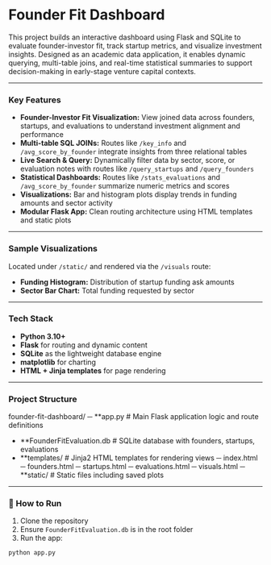 # Founder Fit Dashboard

This project builds an interactive dashboard using Flask and SQLite to evaluate founder-investor fit, track startup metrics, and visualize investment insights. Designed as an academic data application, it enables dynamic querying, multi-table joins, and real-time statistical summaries to support decision-making in early-stage venture capital contexts.

---

### Key Features

- **Founder-Investor Fit Visualization:** View joined data across founders, startups, and evaluations to understand investment alignment and performance
- **Multi-table SQL JOINs:** Routes like `/key_info` and `/avg_score_by_founder` integrate insights from three relational tables
- **Live Search & Query:** Dynamically filter data by sector, score, or evaluation notes with routes like `/query_startups` and `/query_founders`
- **Statistical Dashboards:** Routes like `/stats_evaluations` and `/avg_score_by_founder` summarize numeric metrics and scores
- **Visualizations:** Bar and histogram plots display trends in funding amounts and sector activity
- **Modular Flask App:** Clean routing architecture using HTML templates and static plots

---

### Sample Visualizations

Located under `/static/` and rendered via the `/visuals` route:

- **Funding Histogram:** Distribution of startup funding ask amounts  
- **Sector Bar Chart:** Total funding requested by sector

---

### Tech Stack

- **Python 3.10+**
- **Flask** for routing and dynamic content
- **SQLite** as the lightweight database engine
- **matplotlib** for charting
- **HTML + Jinja templates** for page rendering

---

### Project Structure

founder-fit-dashboard/
─ **app.py                      # Main Flask application logic and route definitions
- **FounderFitEvaluation.db     # SQLite database with founders, startups, evaluations
- **templates/                  # Jinja2 HTML templates for rendering views
  ─ index.html
  ─ founders.html
  ─ startups.html
  ─ evaluations.html
  ─ visuals.html
─ **static/                     # Static files including saved plots

---

### 🚀 How to Run

1. Clone the repository
2. Ensure `FounderFitEvaluation.db` is in the root folder
3. Run the app:
```bash
python app.py
